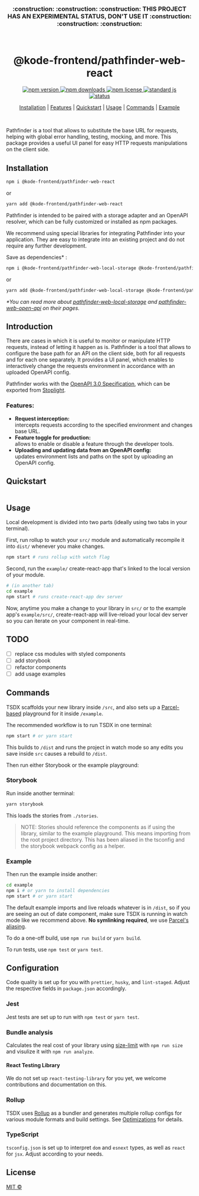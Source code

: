 <h3 align="center">:construction: :construction: :construction: THIS PROJECT HAS AN EXPERIMENTAL STATUS, DON'T USE IT :construction: :construction: :construction:</h3>
&nbsp;

<h1 align="center">@kode-frontend/pathfinder-web-react</h1>

<div align="center">
  <a href="https://www.npmjs.com/package/@kode-frontend/pathfinder-web-react">
		<img alt="npm version" src="https://img.shields.io/npm/v/@kode-frontend/pathfinder-web-react.svg">
	</a>
  <a href="https://www.npmjs.com/package/@kode-frontend/pathfinder-web-react">
		<img alt="npm downloads" src="https://img.shields.io/npm/dt/@kode-frontend/pathfinder-web-react.svg">
	</a>
  <a href="https://github.com/appKODE/pathfinder-web-react/blob/main/LICENSE">
		<img alt="npm license" src="https://img.shields.io/npm/l/@kode-frontend/pathfinder-web-react.svg">
	</a>
  <a href="https://standardjs.com">
		<img alt="standard js" src="https://img.shields.io/badge/code_style-standard-brightgreen.svg">
	</a>
  <br>
  <a href="#">
		<img alt="status" src="https://img.shields.io/badge/status-experimental-red?style=flat&logo">
	</a>
</div>

<p align="center">
  <a href="#installation">Installation</a> | 
  <a href="#features">Features</a> |
  <a href="#quickstart">Quickstart</a> |
  <a href="#usage">Usage</a> |
  <a href="#commands">Commands</a> |
  <a href="#example">Example</a>
</p>
&nbsp;

Pathfinder is a tool that allows to substitute the base URL for requests, helping with global error handling, testing, mocking, and more. This package provides a useful UI panel for easy HTTP requests manipulations on the client side.

## Installation

```bash
npm i @kode-frontend/pathfinder-web-react
```

or

```bash
yarn add @kode-frontend/pathfinder-web-react
```

Pathfinder is intended to be paired with a storage adapter and an OpenAPI resolver, which can be fully customized or installed as npm packages.

We recommend using special libraries for integrating Pathfinder into your application. They are easy to integrate into an existing project and do not require any further development.

Save as dependencies\* :

```bash
npm i @kode-frontend/pathfinder-web-local-storage @kode-frontend/pathfinder-web-open-api
```

or

```bash
yarn add @kode-frontend/pathfinder-web-local-storage @kode-frontend/pathfinder-web-open-api
```

_\*You can read more about [pathfinder-web-local-storage](https://www.npmjs.com/package/@kode-frontend/pathfinder-web-local-storage) and [pathfinder-web-open-api](https://www.npmjs.com/package/@kode-frontend/pathfinder-web-open-api) on their pages._

## Introduction

There are cases in which it is useful to monitor or manipulate HTTP requests, instead of letting it happen as is. Pathfinder is a tool that allows to configure the base path for an API on the client side, both for all requests and for each one separately. It provides a UI panel, which enables to interactively change the requests environment in accordance with an uploaded OpenAPI config.

Pathfinder works with the [OpenAPI 3.0 Specification](https://swagger.io/specification/), which can be exported from [Stoplight](https://stoplight.io/).

### Features:

- **Request interception:**\
   intercepts requests according to the specified environment and changes base URL.
- **Feature toggle for production:**\
   allows to enable or disable a feature through the developer tools.
- **Uploading and updating data from an OpenAPI config:**\
   updates environment lists and paths on the spot by uploading an OpenAPI config.

## Quickstart

```jsx

```

## Usage

Local development is divided into two parts (ideally using two tabs in your terminal).

First, run rollup to watch your `src/` module and automatically recompile it into `dist/` whenever you make changes.

```bash
npm start # runs rollup with watch flag
```

Second, run the `example/` create-react-app that's linked to the local version of your module.

```bash
# (in another tab)
cd example
npm start # runs create-react-app dev server
```

Now, anytime you make a change to your library in `src/` or to the example app's `example/src/`, create-react-app will live-reload your local dev server so you can iterate on your component in real-time.

## TODO

- [ ] replace css modules with styled components
- [ ] add storybook
- [ ] refactor components
- [ ] add usage examples

## Commands

TSDX scaffolds your new library inside `/src`, and also sets up a [Parcel-based](https://parceljs.org) playground for it inside `/example`.

The recommended workflow is to run TSDX in one terminal:

```bash
npm start # or yarn start
```

This builds to `/dist` and runs the project in watch mode so any edits you save inside `src` causes a rebuild to `/dist`.

Then run either Storybook or the example playground:

### Storybook

Run inside another terminal:

```bash
yarn storybook
```

This loads the stories from `./stories`.

> NOTE: Stories should reference the components as if using the library, similar to the example playground. This means importing from the root project directory. This has been aliased in the tsconfig and the storybook webpack config as a helper.

### Example

Then run the example inside another:

```bash
cd example
npm i # or yarn to install dependencies
npm start # or yarn start
```

The default example imports and live reloads whatever is in `/dist`, so if you are seeing an out of date component, make sure TSDX is running in watch mode like we recommend above. **No symlinking required**, we use [Parcel's aliasing](https://parceljs.org/module_resolution.html#aliases).

To do a one-off build, use `npm run build` or `yarn build`.

To run tests, use `npm test` or `yarn test`.

## Configuration

Code quality is set up for you with `prettier`, `husky`, and `lint-staged`. Adjust the respective fields in `package.json` accordingly.

### Jest

Jest tests are set up to run with `npm test` or `yarn test`.

### Bundle analysis

Calculates the real cost of your library using [size-limit](https://github.com/ai/size-limit) with `npm run size` and visulize it with `npm run analyze`.

#### React Testing Library

We do not set up `react-testing-library` for you yet, we welcome contributions and documentation on this.

### Rollup

TSDX uses [Rollup](https://rollupjs.org) as a bundler and generates multiple rollup configs for various module formats and build settings. See [Optimizations](#optimizations) for details.

### TypeScript

`tsconfig.json` is set up to interpret `dom` and `esnext` types, as well as `react` for `jsx`. Adjust according to your needs.

## License

[MIT ©](https://github.com/appKODE/pathfinder-web-react/LICENCE)

